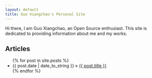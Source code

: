 ```yaml
---
layout: default
title: Guo Xiangchao's Personal Site
---
```


Hi there, I am Guo Xiangchao, an Open Source enthusiast. This site is dedicated to providing information about me and my works.

## Articles

<ul class="posts">
    {% for post in site.posts %}
      <li>{{ post.date | date_to_string }} &raquo; <a href="{{ post.url }}">{{ post.title }}</a></li>
    {% endfor %}
</ul>